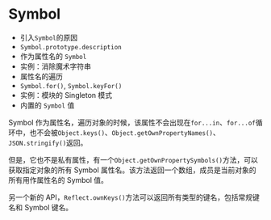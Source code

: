 # Symbol

- 引入`Symbol`的原因
- `Symbol.prototype.description`
- 作为属性名的 `Symbol`
- 实例：消除魔术字符串
- 属性名的遍历
- `Symbol.for()`, `Symbol.keyFor()`
- 实例：模块的 Singleton 模式
- 内置的 `Symbol` 值

Symbol 作为属性名，遍历对象的时候，该属性不会出现在`for...in`、`for...of`循环中，也不会被`Object.keys()`、`Object.getOwnPropertyNames()`、`JSON.stringify()`返回。

但是，它也不是私有属性，有一个`Object.getOwnPropertySymbols()`方法，可以获取指定对象的所有 Symbol 属性名。该方法返回一个数组，成员是当前对象的所有用作属性名的 Symbol 值。

另一个新的 API，`Reflect.ownKeys()`方法可以返回所有类型的键名，包括常规键名和 Symbol 键名。
